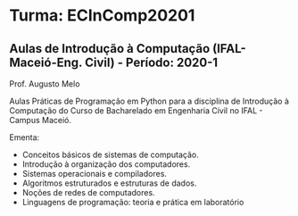 # Turma: ECInComp20201
## Aulas de Introdução à Computação (IFAL-Maceió-Eng. Civil) - Período: 2020-1

Prof. Augusto Melo

Aulas Práticas de Programação em Python para a disciplina de Introdução à Computação do Curso de Bacharelado em Engenharia Civil no IFAL - Campus Maceió.

Ementa:
* Conceitos básicos de sistemas de computação.
* Introdução à organização dos computadores.
* Sistemas operacionais e compiladores.
* Algoritmos estruturados e estruturas de dados.
* Noções de redes de computadores.
* Linguagens de programação: teoria e prática em laboratório
